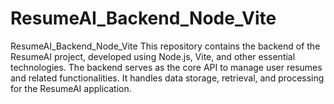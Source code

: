 # ResumeAI_Backend_Node_Vite
ResumeAI_Backend_Node_Vite This repository contains the backend of the ResumeAI project, developed using Node.js, Vite, and other essential technologies. The backend serves as the core API to manage user resumes and related functionalities. It handles data storage, retrieval, and processing for the ResumeAI application.
